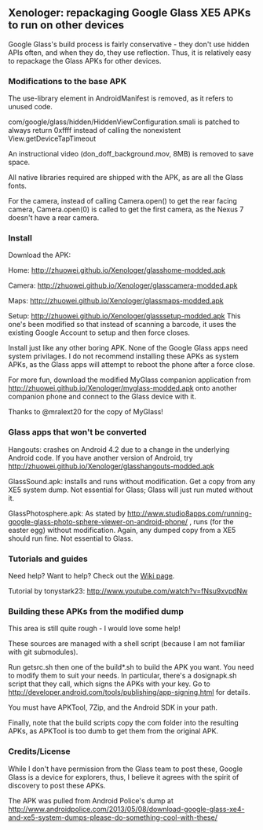 ## Xenologer: repackaging Google Glass XE5 APKs to run on other devices

Google Glass's build process is fairly conservative - they don't use hidden APIs often, and when they do, they use reflection. 
Thus, it is relatively easy to repackage the Glass APKs for other devices.

### Modifications to the base APK

The use-library element in AndroidManifest is removed, as it refers to unused code.

com/google/glass/hidden/HiddenViewConfiguration.smali is patched to always return 0xffff instead of calling the nonexistent View.getDeviceTapTimeout

An instructional video (don_doff_background.mov, 8MB) is removed to save space. 

All native libraries required are shipped with the APK, as are all the Glass fonts.

For the camera, instead of calling Camera.open() to get the rear facing camera, Camera.open(0) is called to get the first camera,
 as the Nexus 7 doesn't have a rear camera.

### Install

Download the APK:

Home: http://zhuowei.github.io/Xenologer/glasshome-modded.apk

Camera: http://zhuowei.github.io/Xenologer/glasscamera-modded.apk

Maps: http://zhuowei.github.io/Xenologer/glassmaps-modded.apk

Setup: http://zhuowei.github.io/Xenologer/glasssetup-modded.apk This one's been modified so that instead of scanning a barcode,
it uses the existing Google Account to setup and then force closes.

Install just like any other boring APK. None of the Google Glass apps need system privilages.
I do not recommend installing these APKs as system APKs, as the Glass apps will attempt to reboot the phone after a force close.

For more fun, download the modified MyGlass companion application from http://zhuowei.github.io/Xenologer/myglass-modded.apk 
onto another companion phone and connect to the Glass device with it.

Thanks to @mralext20 for the copy of MyGlass!

### Glass apps that won't be converted

Hangouts: crashes on Android 4.2 due to a change in the underlying Android code. 
If you have another version of Android, try http://zhuowei.github.io/Xenologer/glasshangouts-modded.apk

GlassSound.apk: installs and runs without modification. Get a copy from any XE5 system dump. Not essential for Glass; Glass will just run muted without it.

GlassPhotosphere.apk: As stated by http://www.studio8apps.com/running-google-glass-photo-sphere-viewer-on-android-phone/ , runs (for the easter egg) without modification.
Again, any dumped copy from a XE5 should run fine. Not essential to Glass.

### Tutorials and guides

Need help? Want to help? Check out the [Wiki page](https://github.com/zhuowei/Xenologer/wiki/Tips-and-Tricks).

Tutorial by tonystark23: http://www.youtube.com/watch?v=fNsu9xvpdNw

### Building these APKs from the modified dump

This area is still quite rough - I would love some help!

These sources are managed with a shell script (because I am not familiar with git submodules).

Run getsrc.sh then one of the build*.sh to build the APK you want. You need to modify them to suit your needs.
In particular, there's a dosignapk.sh script that they call, which signs the APKs with your key. Go to http://developer.android.com/tools/publishing/app-signing.html for details.

You must have APKTool, 7Zip, and the Android SDK in your path.

Finally, note that the build scripts copy the com folder into the resulting APKs, as APKTool is too dumb to get them from the original APK.

### Credits/License

While I don't have permission from the Glass team to post these, Google Glass is a device for explorers, 
thus, I believe it agrees with the spirit of discovery to post these APKs.

The APK was pulled from Android Police's dump at 
http://www.androidpolice.com/2013/05/08/download-google-glass-xe4-and-xe5-system-dumps-please-do-something-cool-with-these/
